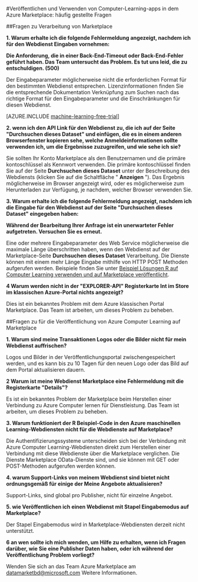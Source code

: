 <properties 
    pageTitle="Häufig gestellte Fragen: Veröffentlichen und Verwenden von maschinellen Learning apps in Azure Marketplace | Microsoft Azure" 
    description="Häufig gestellte Fragen" 
    services="machine-learning" 
    documentationCenter="" 
    authors="bharaths" 
    manager="jhubbard" 
    editor="cgronlun"/>

<tags 
    ms.service="machine-learning" 
    ms.workload="data-services" 
    ms.tgt_pltfrm="na" 
    ms.devlang="na" 
    ms.topic="article" 
    ms.date="09/11/2016" 
    ms.author="bharaths"/> 

#<a name="publishing-and-using-machine-learning-apps-in-the-azure-marketplace-faq"></a>Veröffentlichen und Verwenden von Computer-Learning-apps in dem Azure Marketplace: häufig gestellte Fragen

##<a name="questions-about-consuming-from-marketplace"></a>Fragen zu Verarbeitung von Marketplace


**1. Warum erhalte ich die folgende Fehlermeldung angezeigt, nachdem ich für den Webdienst Eingaben vornehmen:**

**Die Anforderung, die in einer Back-End-Timeout oder Back-End-Fehler geführt haben. Das Team untersucht das Problem. Es tut uns leid, die zu entschuldigen. (500)**

Der Eingabeparameter möglicherweise nicht die erforderlichen Format für den bestimmten Webdienst entsprechen. Lizenzinformationen finden Sie die entsprechende Dokumentation Verknüpfung zum Suchen nach das richtige Format für den Eingabeparameter und die Einschränkungen für diesen Webdienst.


[AZURE.INCLUDE [machine-learning-free-trial](../../includes/machine-learning-free-trial.md)]

**2. wenn ich den API Link für den Webdienst zu, die ich auf der Seite "Durchsuchen dieses Dataset" und einfügen, die es in einem anderen Browserfenster kopieren sehe, welche Anmeldeinformationen sollte verwenden ich, um die Ergebnisse zuzugreifen, und wie sehe ich sie?**

Sie sollten Ihr Konto Marketplace als den Benutzernamen und die primäre kontoschlüssel als Kennwort verwenden. Die primäre kontoschlüssel finden Sie auf der Seite **Durchsuchen dieses Dataset** unter der Beschreibung des Webdiensts (klicken Sie auf die Schaltfläche " **Anzeigen** "). Das Ergebnis möglicherweise im Browser angezeigt wird, oder es möglicherweise zum Herunterladen zur Verfügung, je nachdem, welcher Browser verwenden Sie.

**3. Warum erhalte ich die folgende Fehlermeldung angezeigt, nachdem ich die Eingabe für den Webdienst auf der Seite "Durchsuchen dieses Dataset" eingegeben haben:** 

**Während der Bearbeitung Ihrer Anfrage ist ein unerwarteter Fehler aufgetreten. Versuchen Sie es erneut.**

Eine oder mehrere Eingabeparameter des Web Service möglicherweise die maximale Länge überschritten haben, wenn den Webdienst auf der Marketplace-Seite **Durchsuchen dieses Dataset** Verarbeitung. Die Dienste können mit einem mehr Länge Eingabe mithilfe von HTTP POST Methoden aufgerufen werden. Beispiele finden Sie unter [Beispiel Lösungen R auf Computer Learning verwenden und auf Marketplace veröffentlicht](machine-learning-r-csharp-web-service-examples.md).

**4 Warum werden nicht in der "EXPLORER-API" Registerkarte Int im Store im klassischen Azure-Portal nichts angezeigt?** 

Dies ist ein bekanntes Problem mit dem Azure klassischen Portal Marketplace. Das Team ist arbeiten, um dieses Problem zu beheben. 


##<a name="questions-about-publishing-from-azure-machine-learning-on-marketplace"></a>Fragen zu für die Veröffentlichung von Azure Computer Learning auf Marketplace

**1. Warum sind meine Transaktionen Logos oder die Bilder nicht für mein Webdienst auffrischen?** 

Logos und Bilder in der Veröffentlichungsportal zwischengespeichert werden, und es kann bis zu 10 Tagen für den neuen Logo oder das Bild auf dem Portal aktualisieren dauern.

**2 Warum ist meine Webdienst Marketplace eine Fehlermeldung mit die Registerkarte "Details"?**

Es ist ein bekanntes Problem der Marketplace beim Herstellen einer Verbindung zu Azure Computer lernen für Dienstleistung. Das Team ist arbeiten, um dieses Problem zu beheben.

**3. Warum funktioniert der R Beispiel-Code in den Azure maschinellen Learning-Webdiensten nicht für die Webdienste auf Marketplace?**

Die Authentifizierungssysteme unterscheiden sich bei der Verbindung mit Azure Computer Learning-Webdiensten direkt zum Herstellen einer Verbindung mit diese Webdienste über die Marketplace verglichen. Die Dienste Marketplace OData-Dienste sind, und sie können mit GET oder POST-Methoden aufgerufen werden können. 

**4. warum Support-Links von meinem Webdienst sind bietet nicht ordnungsgemäß für einige der Meine Angebote aktualisieren?**

Support-Links, sind global pro Publisher, nicht für einzelne Angebot. 

**5. wie Veröffentlichen ich einen Webdienst mit Stapel Eingabemodus auf Marketplace?**

Der Stapel Eingabemodus wird in Marketplace-Webdiensten derzeit nicht unterstützt.

**6 an wen sollte ich mich wenden, um Hilfe zu erhalten, wenn ich Fragen darüber, wie Sie eine Publisher Daten haben, oder ich während der Veröffentlichung Problem vorliegt?**

Wenden Sie sich an das Team Azure Marketplace am <datamarketbd@microsoft.com> Weitere Informationen.





 
